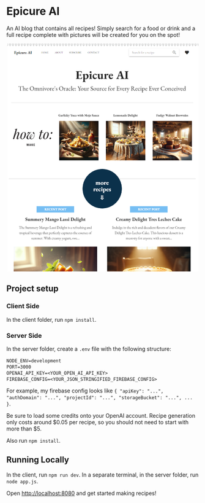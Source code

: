 # Epicure AI

An AI blog that contains all recipes! Simply search for a food or drink and a full recipe complete with pictures will be created for you on the spot!

<p align='center'>
  <img src='imgs/home-page.PNG' width='500'>
</p>

## Project setup

### Client Side

In the client folder, run `npm install`.

### Server Side

In the server folder, create a `.env` file with the following structure:

```
NODE_ENV=development
PORT=3000
OPENAI_API_KEY=<YOUR_OPEN_AI_API_KEY>
FIREBASE_CONFIG=<YOUR_JSON_STRINGIFIED_FIREBASE_CONFIG>
```

For example, my firebase config looks like `{ "apiKey": "...", "authDomain": "...", "projectId": "...", "storageBucket": "...", ... }`.

Be sure to load some credits onto your OpenAI account. Recipe generation only costs around $0.05 per recipe, so you should not need to start with more than $5.

Also run `npm install`.

## Running Locally

In the client, run `npm run dev`. In a separate terminal, in the server folder, run `node app.js`.

Open <a href="http://localhost:8080">http://localhost:8080</a> and get started making recipes!
